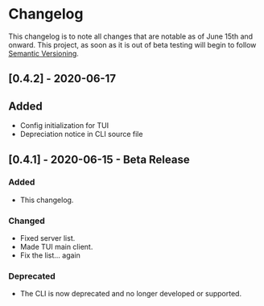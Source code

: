 # Changelog

This changelog is to note all changes that are notable as of June 15th and onward. This project, as soon as it is out of beta testing will begin to follow [Semantic Versioning](https://semver.org/spec/v2.0.0.html). 

## [0.4.2] - 2020-06-17
## Added
- Config initialization for TUI
- Depreciation notice in CLI source file  


## [0.4.1] - 2020-06-15 - Beta Release

### Added
- This changelog.

### Changed
- Fixed server list.
- Made TUI main client.
- Fix the list... again

### Deprecated
- The CLI is now deprecated and no longer developed or supported.